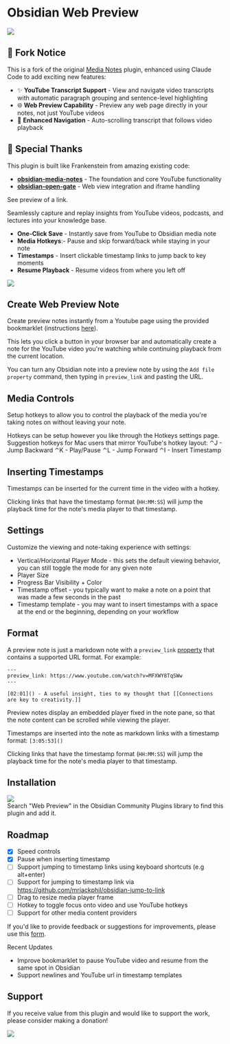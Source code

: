 # Obsidian Web Preview

<a href="https://obsidian.md/plugins?id=web-preview"><img src="https://img.shields.io/badge/web_preview-v1.3-6c31e3?logo=obsidian&style=for-the-badge"></a><br>

## 🔀 Fork Notice

This is a fork of the original [Media Notes](https://github.com/jemstelos/obsidian-media-notes) plugin, enhanced using Claude Code to add exciting new features:

- ✨ **YouTube Transcript Support** - View and navigate video transcripts with automatic paragraph grouping and sentence-level highlighting
- 🌐 **Web Preview Capability** - Preview any web page directly in your notes, not just YouTube videos
- 🎯 **Enhanced Navigation** - Auto-scrolling transcript that follows video playback

## 🙏 Special Thanks

This plugin is built like Frankenstein from amazing existing code:
- **[obsidian-media-notes](https://github.com/jemstelos/obsidian-media-notes)** - The foundation and core YouTube functionality
- **[obsidian-open-gate](https://github.com/nguyenvanduocit/obsidian-open-gate)** - Web view integration and iframe handling

See preview of a link.

Seamlessly capture and replay insights from YouTube videos, podcasts, and lectures into your knowledge base.

-   **One-Click Save** - Instantly save from YouTube to Obsidian media note
-   **Media Hotkeys**:- Pause and skip forward/back while staying in your note
-   **Timestamps** - Insert clickable timestamp links to jump back to key moments
-   **Resume Playback** - Resume videos from where you left off

<div style="margin: 0 auto;">
  <img src="images/media-notes.gif">
</div>

## Create Web Preview Note

Create preview notes instantly from a Youtube page using the provided bookmarklet (instructions [here](https://obsidian-media-notes.netlify.app/)).

This lets you click a button in your browser bar and automatically create a note for the YouTube video you're watching while continuing playback from the current location.

You can turn any Obsidian note into a preview note by using the `Add file property` command, then typing in `preview_link` and pasting the URL.

## Media Controls

Setup hotkeys to allow you to control the playback of the media you're taking notes on without leaving your note.

Hotkeys can be setup however you like through the Hotkeys settings page.
Suggestion hotkeys for Mac users that mirror YouTube's hotkey layout:
⌃J - Jump Backward
⌃K - Play/Pause
⌃L - Jump Forward
⌃I - Insert Timestamp

## Inserting Timestamps

Timestamps can be inserted for the current time in the video with a hotkey.

Clicking links that have the timestamp format (`HH:MM:SS`) will jump the playback time for the note's media player to that timestamp.

## Settings

Customize the viewing and note-taking experience with settings:

-   Vertical/Horizontal Player Mode - this sets the default viewing behavior, you can still toggle the mode for any given note
-   Player Size
-   Progress Bar Visibility + Color
-   Timestamp offset - you typically want to make a note on a point that was made a few seconds in the past
-   Timestamp template - you may want to insert timestamps with a space at the end or the beginning, depending on your workflow

## Format

A preview note is just a markdown note with a `preview_link` [property](https://help.obsidian.md/Editing+and+formatting/Properties) that contains a supported URL format. For example:

```
---
preview_link: https://www.youtube.com/watch?v=MFXWY8TqSWw
---

[02:01]() - A useful insight, ties to my thought that [[Connections are key to creativity.]]
```

Preview notes display an embedded player fixed in the note pane, so that the note content can be scrolled while viewing the player.

Timestamps are inserted into the note as markdown links with a timestamp format:
`[3:05:53]()`

Clicking links that have the timestamp format (`HH:MM:SS`) will jump the playback time for the note's media player to that timestamp.

## Installation

<a href="https://obsidian.md/plugins?id=web-preview"><img src="https://img.shields.io/badge/Install_now-6c31e3?logo=obsidian"></a><br>
Search "Web Preview" in the Obsidian Community Plugins library to find this plugin and add it.

## Roadmap

-   [x] Speed controls
-   [x] Pause when inserting timestamp
-   [ ] Support jumping to timestamp links using keyboard shortcuts (e.g alt+enter)
-   [ ] Support for jumping to timestamp link via https://github.com/mrjackphil/obsidian-jump-to-link
-   [ ] Drag to resize media player frame
-   [ ] Hotkey to toggle focus onto video and use YouTube hotkeys
-   [ ] Support for other media content providers

If you'd like to provide feedback or suggestions for improvements, please use this [form](https://forms.gle/6DK61u5XMfAKwwwp9).

Recent Updates

-   Improve bookmarklet to pause YouTube video and resume from the same spot in Obsidian
-   Support newlines and YouTube url in timestamp templates

## Support

If you receive value from this plugin and would like to support the work, please consider making a donation!

<a href="https://www.buymeacoffee.com/jemstelos"><img src="https://img.buymeacoffee.com/button-api/?text=Buy me a coffee&emoji=❤️&slug=jemstelos&button_colour=5F7FFF&font_colour=ffffff&font_family=Inter&outline_colour=000000&coffee_colour=FFDD00" /></a>
